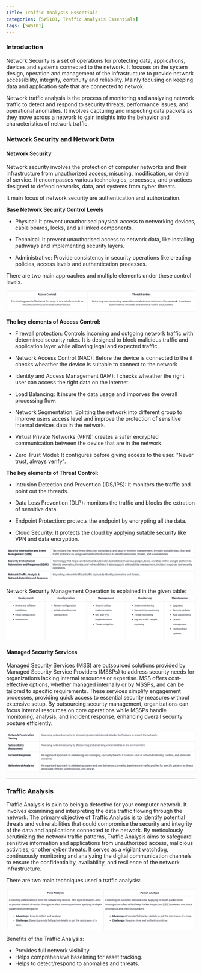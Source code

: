 ```yaml
---
Title: Traffic Analysis Essentials
categories: [SWS101, Traffic Analysis Essentials]
tags: [SWS101]
---
```


### Introduction

Network Security is a set of operations for protecting data, applications, devices and systems connected to the network. It focuses on the system design, operation and management of the infrastructure to provide network accessibility, integrity, continuity and reliability. Mainly focusing on keeping data and application safe that are connected to netwok.



Network traffic analysis is the process of monitoring and analyzing network traffic to detect and respond to security threats, performance issues, and operational anomalies. It involves capturing and inspecting data packets as they move across a network to gain insights into the behavior and characteristics of network traffic.

### Network Security and Network Data

#### Network Security

Network security involves the protection of computer networks and their infrastructure from unauthorized access, misusing, modification, or denial of service. It encompasses various technologies, processes, and practices designed to defend networks, data, and systems from cyber threats.

It main focus of network security are authentication and authorization.

**Base Network Security Control Levels**

- Physical: It prevent unauthorised physical access to networking devices, cable boards, locks, and all linked components.

- Technical: It prevent unauthorised access to network data, like installing pathways and implementing security layers.

- Administrative: Provide consistency in security operations like creating policies, access levels and authentication processes.

There are two main approaches and multiple elements under these control levels. 

![Alt text](../image/appreaches.png)

**The key elements of Access Control:**

- Firewall protection: Controls incoming and outgoing network traffic with determined security rules. It is designed  to block malicious traffic and application layer while allowing legal and expected traffic.

- Network Access Control (NAC): Before the device is connected to the it checks wheather the device is suitable to connect to the network

- Identity and Access Management (IAM): I checks wheather the right user can access the right data on the internet.

- Load Balancing: It insure the data usage and imporves the overall processing flow.

- Network Segmentation: Splitting the network into different group to improve users access level and improve the protection of sensitive internal devices data in the network.

- Virtual Private Networks (VPN): creates a safer encrypted communication between the device that are in the network.

- Zero Trust Model: It configures before giving access to the user. "Never trust, always verify".


**The key elements of Threat Control:**

- Intrusion Detection and Prevention (IDS/IPS): It monitors the traffic and point out the threads.

- Data Loss Prevention (DLP): monitors the traffic and blocks the extration of sensitive data.

- Endpoint Protection: protects the endpoint by encrypting all the data.

- Cloud Security: It protects the cloud by applying sutable security like VPN and data encryption.

 ![Alt text](../image/controls.png)

 Network Security Management Operation is explained in the given table:
 ![Alt text](../image/typical.png)

 #### Managed Security Services

 Managed Security Services (MSS) are outsourced solutions provided by Managed Security Service Providers (MSSPs) to address security needs for organizations lacking internal resources or expertise. MSS offers cost-effective options, whether managed internally or by MSSPs, and can be tailored to specific requirements. These services simplify engagement processes, providing quick access to essential security measures without extensive setup. By outsourcing security management, organizations can focus internal resources on core operations while MSSPs handle monitoring, analysis, and incident response, enhancing overall security posture efficiently.

 ![Alt text](../image/more.png)

 ---


 ### Traffic Analysis



Traffic Analysis is akin to being a detective for your computer network. It involves examining and interpreting the data traffic flowing through the network. The primary objective of Traffic Analysis is to identify potential threats and vulnerabilities that could compromise the security and integrity of the data and applications connected to the network. By meticulously scrutinizing the network traffic patterns, Traffic Analysis aims to safeguard sensitive information and applications from unauthorized access, malicious activities, or other cyber threats. It serves as a vigilant watchdog, continuously monitoring and analyzing the digital communication channels to ensure the confidentiality, availability, and resilience of the network infrastructure.

There are two main techniques used n traffic analysis:

 ![Alt text](../image/two.png)

Benefits of the Traffic Analysis:

- Provides full network visibility.
- Helps comprehensive baselining for asset tracking.
- Helps to detect/respond to anomalies and threats.















